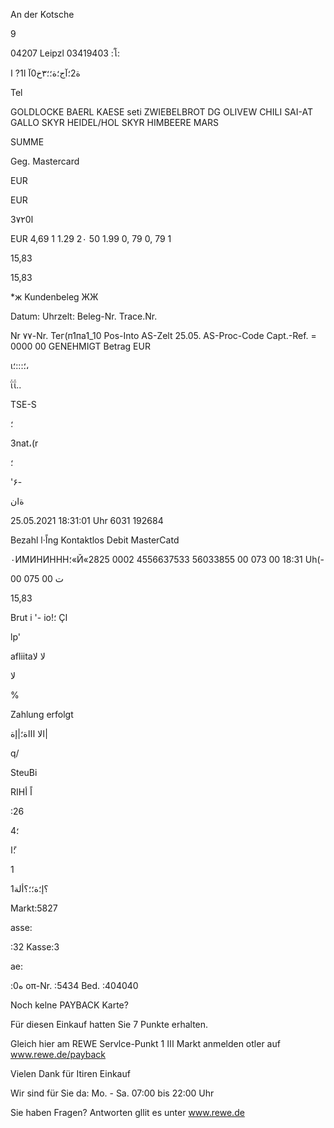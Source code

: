  An der Kotsche

9

04207  Leipzl
03419403  :โ:

 ة2؛آج؛ة؛؛٣خ0آ
ا1?
ا

Tel

GOLDLOCKE
BAERL KAESE seti
ZWIEBELBROT
DG OLIVEW CHILI
SAI-AT  GALLO
SKYR HEIDEL/HOL
SKYR HIMBEERE
MARS

SUMME

Geg.  Mastercard

EUR

EUR

3٧٢0ا

EUR
4,69
1
1.29
2٠  50
1.99
0,  79
0,  79
1

15,83

15,83

*ж  Kundenbeleg  ЖЖ

Datum:
Uhrzelt:
Beleg-Nr.
Trace.Nr.

Nr
٧٧-Nr.
Тег(п1па1_10
Pos-Into
AS-Zelt  25.05.
AS-Proc-Code
Capt.-Ref. =  0000
00  GENEHMIGT
Betrag  EUR

ι؛:::؛،

ΐΐ..

TSE-S

؛

3nat،(r

؛

'۶-

ةان

25.05.2021
18:31:01  Uhr
6031
192684

Bezahl l·اًng
Kontaktlos
Debit  MasterCatd

٠ИМИНИННН؛«Й«2825  0002
4556637533
56033855
00  073  00
18:31  Uh(-

00 075 00 ت

15,83

Brut i
'- io!؛ Çا

lp'

afliitaلا
لا

لا

%

Zahlung  erfolgt

الا
اااة؛|إة|

q/

SteuBi

RIHاً
أ

:26

 ؛4

؛ًا

1

؟إ؛ة؛؛؟ألة1

Markt:5827

asse:

:32
Kasse:3

ae:

:ه0
οπ-Nr.  :5434
Bed.  :404040

Noch  kelne  PAYBACK  Karte?

Für  diesen  Einkauf  hatten  Sie
7  Punkte  erhalten.

Gleich  hier  am  REWE  Servlce-Punkt  1  ااا Markt
anmelden  otler  auf  www.rewe.de/payback

Vielen  Dank  für  Itiren  Einkauf

Wir  sind  für  Sie  da:
Mo.  -  Sa.  07:00  bis  22:00  Uhr

Sie  haben  Fragen?
Antworten  gllit  es  unter  www.rewe.de

